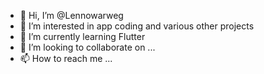 - 👋 Hi, I’m @Lennowarweg
- 👀 I’m interested in app coding and various other projects
- 🌱 I’m currently learning Flutter
- 💞️ I’m looking to collaborate on ...
- 📫 How to reach me ...

<!---
Lennowarweg/Lennowarweg is a ✨ special ✨ repository because its `README.md` (this file) appears on your GitHub profile.
You can click the Preview link to take a look at your changes.
--->
